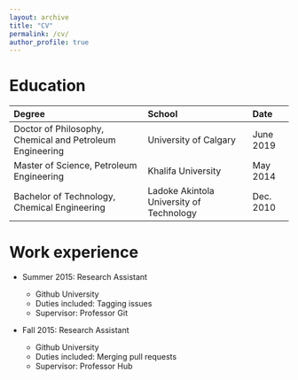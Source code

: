 ```yaml
---
layout: archive
title: "CV"
permalink: /cv/
author_profile: true
---
```


**Education**
======
|Degree|School|Date|
|:-|:-|:-|
|Doctor of Philosophy, Chemical and Petroleum Engineering|University of Calgary|June 2019|
|Master of Science, Petroleum Engineering|Khalifa University|May 2014|
|Bachelor of Technology, Chemical Engineering|Ladoke Akintola University of Technology|Dec. 2010|


Work experience
======
* Summer 2015: Research Assistant
  * Github University
  * Duties included: Tagging issues
  * Supervisor: Professor Git

* Fall 2015: Research Assistant
  * Github University
  * Duties included: Merging pull requests
  * Supervisor: Professor Hub
  
